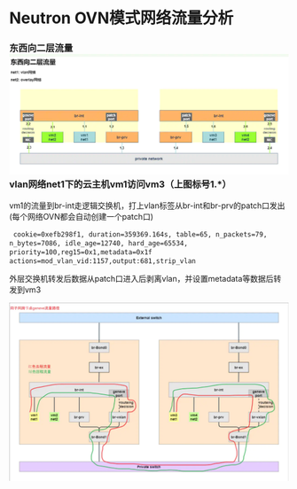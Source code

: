 # Neutron OVN模式网络流量分析

### 东西向二层流量![](/assets/network-vnetwork-neutron-neutronovn.png)vlan网络net1下的云主机vm1访问vm3（上图标号1.\*）

vm1的流量到br-int走逻辑交换机，打上vlan标签从br-int和br-prv的patch口发出\(每个网络OVN都会自动创建一个patch口\)

```
 cookie=0xefb298f1, duration=359369.164s, table=65, n_packets=79, n_bytes=7086, idle_age=12740, hard_age=65534, priority=100,reg15=0x1,metadata=0x1f actions=mod_vlan_vid:1157,output:681,strip_vlan
```

外层交换机转发后数据从patch口进入后剥离vlan，并设置metadata等数据后转发到vm3

![](/assets/network-vnetwork-neutron-neutronovn2.png)









